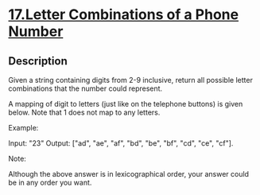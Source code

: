 # [17.Letter Combinations of a Phone Number](https://leetcode.com/problems/letter-combinations-of-a-phone-number/)
        
## Description
        
Given a string containing digits from 2-9 inclusive, return all possible letter combinations that the number could represent.

A mapping of digit to letters (just like on the telephone buttons) is given below. Note that 1 does not map to any letters.



Example:


Input: &quot;23&quot;
Output: [&quot;ad&quot;, &quot;ae&quot;, &quot;af&quot;, &quot;bd&quot;, &quot;be&quot;, &quot;bf&quot;, &quot;cd&quot;, &quot;ce&quot;, &quot;cf&quot;].


Note:

Although the above answer is in lexicographical order, your answer could be in any order you want.
